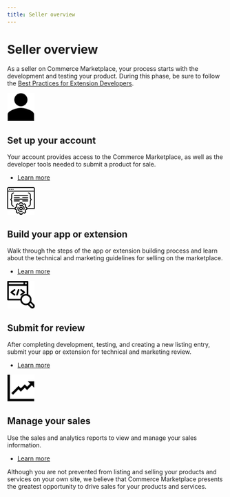 ```yaml
---
title: Seller overview
---
```


# Seller overview

As a seller on Commerce Marketplace, your process starts with the development and testing your product. During this phase, be sure to follow the [Best Practices for Extension Developers](https://developer.adobe.com/commerce/php/best-practices/).

<TextBlock slots="image, heading, text, links" width="50%" />

![Set up your account](_images/assets/your-account.png)

## Set up your account

Your account provides access to the Commerce Marketplace, as well as the developer tools needed to submit a product for sale.

*  [Learn more](account-setup.md)

<TextBlock slots="image, heading, text, links" width="50%" />

![Build your app or extension](_images/assets/new-extension.png)

## Build your app or extension

Walk through the steps of the app or extension building process and learn about the technical and marketing guidelines for selling on the marketplace.

*  [Learn more](extension-create.md)

<TextBlock slots="image, heading, text, links" width="50%" />

![Submit for review](_images/assets/code-review.png)

## Submit for review

After completing development, testing, and creating a new listing entry, submit your app or extension for technical and marketing review.

*  [Learn more](submit-for-review.md)

<TextBlock slots="image, heading, text, links" width="50%" />

![Manage your sales](_images/assets/sales-data.png)

## Manage your sales

Use the sales and analytics reports to view and manage your sales information.

*  [Learn more](sales.md)

Although you are not prevented from listing and selling your products and services on your own site, we believe that Commerce Marketplace presents the greatest opportunity to drive sales for your products and services.
